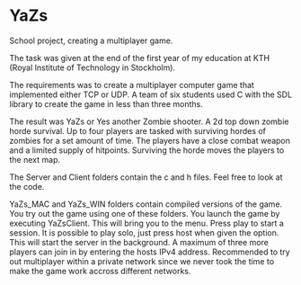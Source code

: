 # YaZs
School project, creating a multiplayer game.


The task was given at the end of the first year of my education at KTH (Royal Institute of Technology in Stockholm).

The requirements was to create a multiplayer computer game that implemented either TCP or UDP.
A team of six students used C with the SDL library to create the game in less than three months.

The result was YaZs or Yes another Zombie shooter. A 2d top down zombie horde survival. 
Up to four players are tasked with surviving hordes of zombies for a set amount of time. 
The players have a close combat weapon and a limited supply of hitpoints. Surviving the horde 
moves the players to the next map.

The Server and Client folders contain the c and h files. Feel free to look at the code.

YaZs_MAC and YaZs_WIN folders contain compiled versions of the game. You try out the game using one of these folders. 
You launch the game by executing YaZsClient. This will bring you to the menu. Press play to start a session. It is possible to play solo, just press host when given the option. This will start the server in the background. A maximum of three more players can join in by entering the hosts IPv4 address. Recommended to try out multiplayer within a private network since we never took the time to make the game work accross different networks. 
